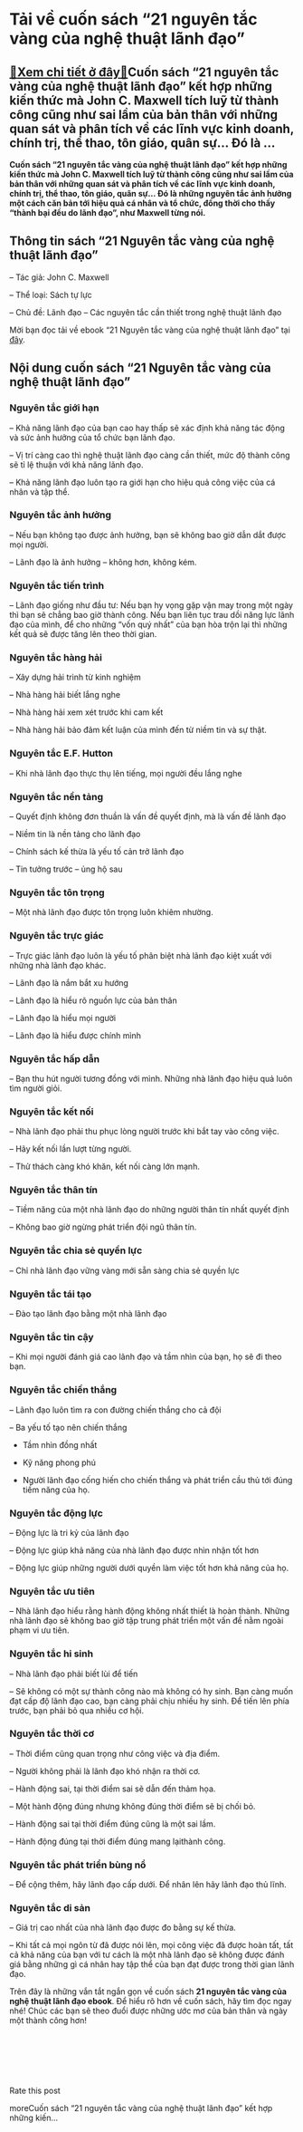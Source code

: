 Tải về cuốn sách “21 nguyên tắc vàng của nghệ thuật lãnh đạo”
=============================================================

[:gift:Xem chi tiết ở đây:gift:](https://hddtvn.com/tai-ve-cuon-sach-21-nguyen-tac-vang-cua-nghe-thuat-lanh-dao/)Cuốn sách “21 nguyên tắc vàng của nghệ thuật lãnh đạo” kết hợp những kiến thức mà John C. Maxwell tích luỹ từ thành công cũng như sai lầm của bản thân với những quan sát và phân tích về các lĩnh vực kinh doanh, chính trị, thể thao, tôn giáo, quân sự… Đó là …
------------------------------------------------------------------------------------------------------------------------------------------------------------------------------------------------------------------------------------------------------------------

**Cuốn sách “21 nguyên tắc vàng của nghệ thuật lãnh đạo” kết hợp những kiến thức mà John C. Maxwell tích luỹ từ thành công cũng như sai lầm của bản thân với những quan sát và phân tích về các lĩnh vực kinh doanh, chính trị, thể thao, tôn giáo, quân sự… Đó là những nguyên tắc ảnh hưởng một cách căn bản tới hiệu quả cá nhân và tổ chức, đồng thời cho thấy “thành bại đều do lãnh đạo”, như Maxwell từng nói.**



Thông tin sách “21 Nguyên tắc vàng của nghệ thuật lãnh đạo”
-----------------------------------------------------------


– Tác giả: John C. Maxwell


– Thể loại: Sách tự lực


– Chủ đề: Lãnh đạo – Các nguyên tắc cần thiết trong nghệ thuật lãnh đạo


Mời bạn đọc tải về ebook “21 Nguyên tắc vàng của nghệ thuật lãnh đạo” tại [đây](https://drive.google.com/file/d/1hxVlX0hlF-1V0nf9nezPQXw7xvwduvEv/view).


Nội dung cuốn sách “21 Nguyên tắc vàng của nghệ thuật lãnh đạo”
---------------------------------------------------------------


### Nguyên tắc giới hạn


– Khả năng lãnh đạo của bạn cao hay thấp sẽ xác định khả năng tác động và sức ảnh hưởng của tổ chức bạn lãnh đạo.


– Vị trí càng cao thì nghệ thuật lãnh đạo càng cần thiết, mức độ thành công sẽ tỉ lệ thuận với khả năng lãnh đạo.


– Khả năng lãnh đạo luôn tạo ra giới hạn cho hiệu quả công việc của cá nhân và tập thể.


### Nguyên tắc ảnh hưởng


– Nếu bạn không tạo được ảnh hưởng, bạn sẽ không bao giờ dẫn dắt được mọi người.


– Lãnh đạo là ảnh hưởng – không hơn, không kém.


### Nguyên tắc tiến trình


– Lãnh đạo giống như đầu tư: Nếu bạn hy vọng gặp vận may trong một ngày thì bạn sẽ chẳng bao giờ thành công. Nếu bạn liên tục trau dồi năng lực lãnh đạo của mình, để cho những “vốn quý nhất” của bạn hòa trộn lại thì những kết quả sẽ được tăng lên theo thời gian.


### Nguyên tắc hàng hải


– Xây dựng hải trình từ kinh nghiệm


– Nhà hàng hải biết lắng nghe


– Nhà hàng hải xem xét trước khi cam kết


– Nhà hàng hải bảo đảm kết luận của mình đến từ niềm tin và sự thật.


### Nguyên tắc E.F. Hutton


– Khi nhà lãnh đạo thực thụ lên tiếng, mọi người đều lắng nghe


### Nguyên tắc nền tảng


– Quyết định không đơn thuần là vấn đề quyết định, mà là vấn đề lãnh đạo


– Niềm tin là nền tảng cho lãnh đạo


– Chính sách kế thừa là yếu tố cản trở lãnh đạo


– Tin tưởng trước – ủng hộ sau


### Nguyên tắc tôn trọng


– Một nhà lãnh đạo được tôn trọng luôn khiêm nhường.


### Nguyên tắc trực giác


– Trực giác lãnh đạo luôn là yếu tố phân biệt nhà lãnh đạo kiệt xuất với những nhà lãnh đạo khác.


– Lãnh đạo là nắm bắt xu hướng


– Lãnh đạo là hiểu rõ nguồn lực của bản thân


– Lãnh đạo là hiểu mọi người


– Lãnh đạo là hiểu được chính mình


### Nguyên tắc hấp dẫn


– Bạn thu hút người tương đồng với mình. Những nhà lãnh đạo hiệu quả luôn tìm người giỏi.


### Nguyên tắc kết nối


– Nhà lãnh đạo phải thu phục lòng người trước khi bắt tay vào công việc.


– Hãy kết nối lần lượt từng người.


– Thử thách càng khó khăn, kết nối càng lớn mạnh.


### Nguyên tắc thân tín


– Tiềm năng của một nhà lãnh đạo do những người thân tín nhất quyết định


– Không bao giờ ngừng phát triển đội ngũ thân tín.


### Nguyên tắc chia sẻ quyền lực


– Chỉ nhà lãnh đạo vững vàng mới sẵn sàng chia sẻ quyền lực


### Nguyên tắc tái tạo


– Đào tạo lãnh đạo bằng một nhà lãnh đạo


### Nguyên tắc tin cậy


– Khi mọi người đánh giá cao lãnh đạo và tầm nhìn của bạn, họ sẽ đi theo bạn.


### Nguyên tắc chiến thắng


– Lãnh đạo luôn tìm ra con đường chiến thắng cho cả đội


– Ba yếu tố tạo nên chiến thắng


+ Tầm nhìn đồng nhất


+ Kỹ năng phong phú


+ Người lãnh đạo cống hiến cho chiến thắng và phát triển cầu thủ tới đúng tiềm năng của họ.


### Nguyên tắc động lực


– Động lực là tri kỷ của lãnh đạo


– Động lực giúp khả năng của nhà lãnh đạo được nhìn nhận tốt hơn


– Động lực giúp những người dưới quyền làm việc tốt hơn khả năng của họ.


### Nguyên tắc ưu tiên


– Nhà lãnh đạo hiểu rằng hành động không nhất thiết là hoàn thành. Những nhà lãnh đạo sẽ không bao giờ tập trung phát triển một vấn đề nằm ngoài phạm vi ưu tiên.


### Nguyên tắc hi sinh


– Nhà lãnh đạo phải biết lùi để tiến


– Sẽ không có một sự thành công nào mà không có hy sinh. Bạn càng muốn đạt cấp độ lãnh đạo cao, bạn càng phải chịu nhiều hy sinh. Để tiến lên phía trước, bạn phải bỏ qua nhiều cơ hội.


### Nguyên tắc thời cơ


– Thời điểm cũng quan trọng như công việc và địa điểm.


– Người không phải là lãnh đạo khó nhận ra thời cơ.


– Hành động sai, tại thời điểm sai sẽ dẫn đến thảm họa.


– Một hành động đúng nhưng không đúng thời điểm sẽ bị chối bỏ.


– Hành động sai tại thời điểm đúng cũng là một sai lầm.


– Hành động đúng tại thời điểm đúng mang lạithành công.


### Nguyên tắc phát triển bùng nổ


– Để cộng thêm, hãy lãnh đạo cấp dưới. Để nhân lên hãy lãnh đạo thủ lĩnh.


### Nguyên tắc di sản


– Giá trị cao nhất của nhà lãnh đạo được đo bằng sự kế thừa.


– Khi tất cả mọi ngôn từ đã được nói lên, mọi công việc đã được hoàn tất, tất cả khả năng của bạn với tư cách là một nhà lãnh đạo sẽ không được đánh giá bằng những gì cá nhân hay tập thể của bạn đạt được trong thời gian lãnh đạo.


Trên đây là những vắn tắt ngắn gọn về cuốn sách **21 nguyên tắc vàng của nghệ thuật lãnh đạo ebook**. Để hiểu rõ hơn về cuốn sách, hãy tìm đọc ngay nhé! Chúc các bạn sẽ theo đuổi được những ước mơ của bản thân và ngày một thành công hơn!


 


 


 








































Rate this post


moreCuốn sách “21 nguyên tắc vàng của nghệ thuật lãnh đạo” kết hợp những kiến…


